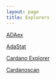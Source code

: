 ```yaml
---
layout: page
title: Explorers
---
```


[ADAex](https://adaex.org/)

[AdaStat](https://adastat.net/)

[Cardano Explorer](https://explorer.cardano.org/en.html)

[Cardanoscan](https://cardanoscan.io/)
